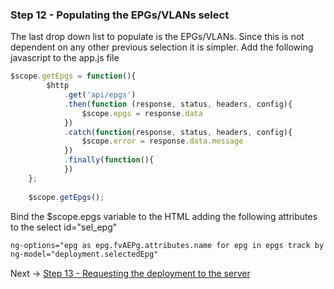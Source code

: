 
### Step 12 - Populating the EPGs/VLANs select

The last drop down list to populate is the EPGs/VLANs. Since this is not dependent on any other previous selection
it is simpler. Add the following javascript to the app.js file 

```javascript
$scope.getEpgs = function(){
        $http
            .get('api/epgs')
            .then(function (response, status, headers, config){
                $scope.epgs = response.data
            })
            .catch(function(response, status, headers, config){
                $scope.error = response.data.message
            })
            .finally(function(){
            })
    };
    
    $scope.getEpgs();
```

Bind the $scope.epgs variable to the HTML adding the following attributes to the select id="sel_epg"
```html
ng-options="epg as epg.fvAEPg.attributes.name for epg in epgs track by epg.fvAEPg.attributes.name" 
ng-model="deployment.selectedEpg"
```

Next -> [Step 13 - Requesting the deployment to the server]

[Step 13 - Requesting the deployment to the server]: step13.md